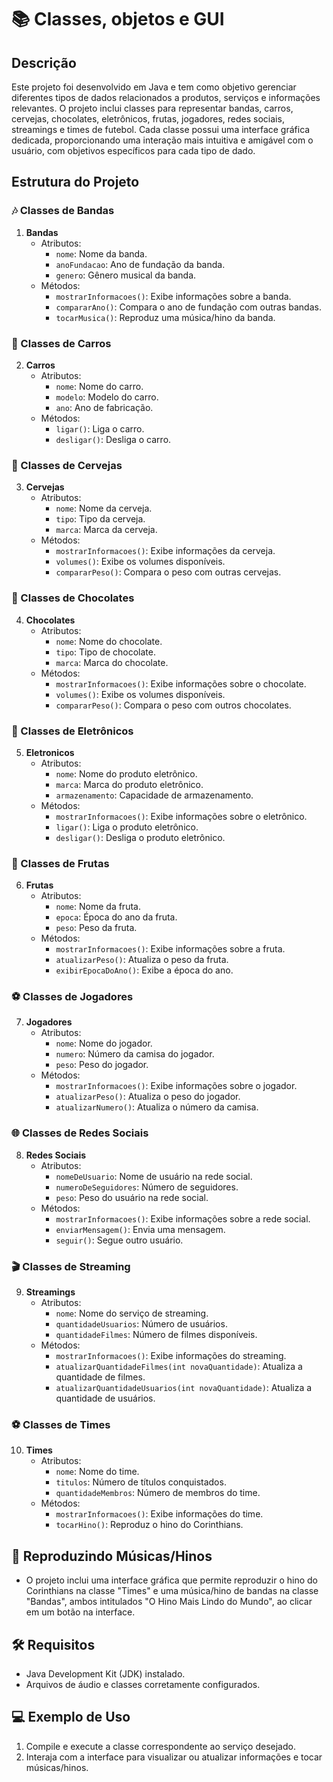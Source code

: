 # 📚 Classes, objetos e GUI

## Descrição
Este projeto foi desenvolvido em Java e tem como objetivo gerenciar diferentes tipos de dados relacionados a produtos, serviços e informações relevantes. O projeto inclui classes para representar bandas, carros, cervejas, chocolates, eletrônicos, frutas, jogadores, redes sociais, streamings e times de futebol. Cada classe possui uma interface gráfica dedicada, proporcionando uma interação mais intuitiva e amigável com o usuário, com objetivos específicos para cada tipo de dado.


## Estrutura do Projeto

### 🎶 Classes de Bandas
1. **Bandas**
   - Atributos:
     - `nome`: Nome da banda.
     - `anoFundacao`: Ano de fundação da banda.
     - `genero`: Gênero musical da banda.
   - Métodos:
     - `mostrarInformacoes()`: Exibe informações sobre a banda.
     - `compararAno()`: Compara o ano de fundação com outras bandas.
     - `tocarMusica()`: Reproduz uma música/hino da banda.

### 🚗 Classes de Carros
2. **Carros**
   - Atributos:
     - `nome`: Nome do carro.
     - `modelo`: Modelo do carro.
     - `ano`: Ano de fabricação.
   - Métodos:
     - `ligar()`: Liga o carro.
     - `desligar()`: Desliga o carro.

### 🍺 Classes de Cervejas
3. **Cervejas**
   - Atributos:
     - `nome`: Nome da cerveja.
     - `tipo`: Tipo da cerveja.
     - `marca`: Marca da cerveja.
   - Métodos:
     - `mostrarInformacoes()`: Exibe informações da cerveja.
     - `volumes()`: Exibe os volumes disponíveis.
     - `compararPeso()`: Compara o peso com outras cervejas.

### 🍫 Classes de Chocolates
4. **Chocolates**
   - Atributos:
     - `nome`: Nome do chocolate.
     - `tipo`: Tipo de chocolate.
     - `marca`: Marca do chocolate.
   - Métodos:
     - `mostrarInformacoes()`: Exibe informações sobre o chocolate.
     - `volumes()`: Exibe os volumes disponíveis.
     - `compararPeso()`: Compara o peso com outros chocolates.

### 📱 Classes de Eletrônicos
5. **Eletronicos**
   - Atributos:
     - `nome`: Nome do produto eletrônico.
     - `marca`: Marca do produto eletrônico.
     - `armazenamento`: Capacidade de armazenamento.
   - Métodos:
     - `mostrarInformacoes()`: Exibe informações sobre o eletrônico.
     - `ligar()`: Liga o produto eletrônico.
     - `desligar()`: Desliga o produto eletrônico.

### 🍉 Classes de Frutas
6. **Frutas**
   - Atributos:
     - `nome`: Nome da fruta.
     - `epoca`: Época do ano da fruta.
     - `peso`: Peso da fruta.
   - Métodos:
     - `mostrarInformacoes()`: Exibe informações sobre a fruta.
     - `atualizarPeso()`: Atualiza o peso da fruta.
     - `exibirEpocaDoAno()`: Exibe a época do ano.

### ⚽ Classes de Jogadores
7. **Jogadores**
   - Atributos:
     - `nome`: Nome do jogador.
     - `numero`: Número da camisa do jogador.
     - `peso`: Peso do jogador.
   - Métodos:
     - `mostrarInformacoes()`: Exibe informações sobre o jogador.
     - `atualizarPeso()`: Atualiza o peso do jogador.
     - `atualizarNumero()`: Atualiza o número da camisa.

### 🌐 Classes de Redes Sociais
8. **Redes Sociais**
   - Atributos:
     - `nomeDeUsuario`: Nome de usuário na rede social.
     - `numeroDeSeguidores`: Número de seguidores.
     - `peso`: Peso do usuário na rede social.
   - Métodos:
     - `mostrarInformacoes()`: Exibe informações sobre a rede social.
     - `enviarMensagem()`: Envia uma mensagem.
     - `seguir()`: Segue outro usuário.

### 🎬 Classes de Streaming
9. **Streamings**
   - Atributos:
     - `nome`: Nome do serviço de streaming.
     - `quantidadeUsuarios`: Número de usuários.
     - `quantidadeFilmes`: Número de filmes disponíveis.
   - Métodos:
     - `mostrarInformacoes()`: Exibe informações do streaming.
     - `atualizarQuantidadeFilmes(int novaQuantidade)`: Atualiza a quantidade de filmes.
     - `atualizarQuantidadeUsuarios(int novaQuantidade)`: Atualiza a quantidade de usuários.

### ⚽ Classes de Times
10. **Times**
    - Atributos:
      - `nome`: Nome do time.
      - `titulos`: Número de títulos conquistados.
      - `quantidadeMembros`: Número de membros do time.
    - Métodos:
      - `mostrarInformacoes()`: Exibe informações do time.
      - `tocarHino()`: Reproduz o hino do Corinthians.

## 🎵 Reproduzindo Músicas/Hinos
- O projeto inclui uma interface gráfica que permite reproduzir o hino do Corinthians na classe "Times" e uma música/hino de bandas na classe "Bandas", ambos intitulados "O Hino Mais Lindo do Mundo", ao clicar em um botão na interface.

## 🛠️ Requisitos
- Java Development Kit (JDK) instalado.
- Arquivos de áudio e classes corretamente configurados.

## 💻 Exemplo de Uso
1. Compile e execute a classe correspondente ao serviço desejado.
2. Interaja com a interface para visualizar ou atualizar informações e tocar músicas/hinos.
